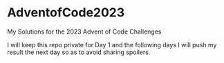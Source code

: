 # AdventofCode2023
My Solutions for the 2023 Advent of Code Challenges

I will keep this repo private for Day 1 and the following days I will push my result the next day so as to avoid sharing spoilers.
